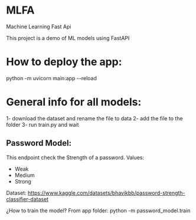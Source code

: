 # MLFA
Machine Learning Fast Api

This project is a demo of ML models using FastAPI

# How to deploy the app:

python -m uvicorn main:app --reload

# General info for all models:

1- download the dataset and rename the file to data
2- add the file to the folder
3- run train.py and wait

## Password Model:

This endpoint check the Strength of a password. Values:

- Weak
- Medium
- Strong

Dataset: https://www.kaggle.com/datasets/bhavikbb/password-strength-classifier-dataset

¿How to train the model?
From app folder:
python -m password_model.train


